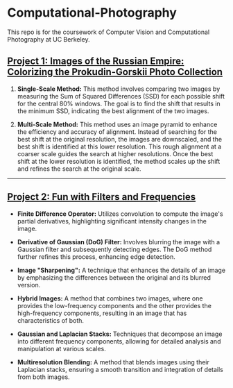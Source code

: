 # Computational-Photography

This repo is for the coursework of Computer Vision and Computational Photography at UC Berkeley.

## [Project 1: Images of the Russian Empire: Colorizing the Prokudin-Gorskii Photo Collection](https://inst.eecs.berkeley.edu/~cs180/fa23/upload/files/proj1/kai.ma/CS%20180%20Project%201%2092b9fadaefee4f3aa91afcb31b633aa9.html)


1. **Single-Scale Method:** This method involves comparing two images by measuring the Sum of Squared Differences (SSD) for each possible shift for the central 80% windows. The goal is to find the shift that results in the minimum SSD, indicating the best alignment of the two images.
   
2. **Multi-Scale Method:** This method uses an image pyramid to enhance the efficiency and accuracy of alignment. Instead of searching for the best shift at the original resolution, the images are downscaled, and the best shift is identified at this lower resolution. This rough alignment at a coarser scale guides the search at higher resolutions. Once the best shift at the lower resolution is identified, the method scales up the shift and refines the search at the original scale.




---

## [Project 2: Fun with Filters and Frequencies](https://inst.eecs.berkeley.edu/~cs180/fa23/upload/files/proj2/kai.ma/submission/CS%20180%20Project%202%20fe92eb35c05d4421abbab90b21f2987e.html)


- **Finite Difference Operator:** Utilizes convolution to compute the image's partial derivatives, highlighting significant intensity changes in the image.
  
- **Derivative of Gaussian (DoG) Filter:** Involves blurring the image with a Gaussian filter and subsequently detecting edges. The DoG method further refines this process, enhancing edge detection.

- **Image "Sharpening":** A technique that enhances the details of an image by emphasizing the differences between the original and its blurred version.
  
- **Hybrid Images:** A method that combines two images, where one provides the low-frequency components and the other provides the high-frequency components, resulting in an image that has characteristics of both.
  
- **Gaussian and Laplacian Stacks:** Techniques that decompose an image into different frequency components, allowing for detailed analysis and manipulation at various scales.
  
- **Multiresolution Blending:** A method that blends images using their Laplacian stacks, ensuring a smooth transition and integration of details from both images.
